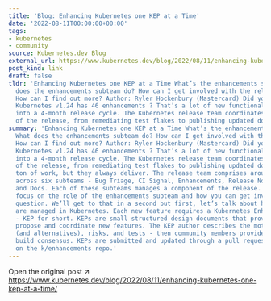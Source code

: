 ```yaml
---
title: 'Blog: Enhancing Kubernetes one KEP at a Time'
date: '2022-08-11T00:00:00+00:00'
tags:
- kubernetes
- community
source: Kubernetes.dev Blog
external_url: https://www.kubernetes.dev/blog/2022/08/11/enhancing-kubernetes-one-kep-at-a-time/
post_kind: link
draft: false
tldr: 'Enhancing Kubernetes one KEP at a Time What’s the enhancements subteam? What
  does the enhancements subteam do? How can I get involved with the release team?
  How can I find out more? Author: Ryler Hockenbury (Mastercard) Did you know that
  Kubernetes v1.24 has 46 enhancements ? That’s a lot of new functionality packed
  into a 4-month release cycle. The Kubernetes release team coordinates the logistics
  of the release, from remediating test flakes to publishing updated docs.'
summary: 'Enhancing Kubernetes one KEP at a Time What’s the enhancements subteam?
  What does the enhancements subteam do? How can I get involved with the release team?
  How can I find out more? Author: Ryler Hockenbury (Mastercard) Did you know that
  Kubernetes v1.24 has 46 enhancements ? That’s a lot of new functionality packed
  into a 4-month release cycle. The Kubernetes release team coordinates the logistics
  of the release, from remediating test flakes to publishing updated docs. It’s a
  ton of work, but they always deliver. The release team comprises around 30 people
  across six subteams - Bug Triage, CI Signal, Enhancements, Release Notes, Communications,
  and Docs. Each of these subteams manages a component of the release. This post will
  focus on the role of the enhancements subteam and how you can get involved. Great
  question. We’ll get to that in a second but first, let’s talk about how features
  are managed in Kubernetes. Each new feature requires a Kubernetes Enhancement Proposal
  - KEP for short. KEPs are small structured design documents that provide a way to
  propose and coordinate new features. The KEP author describes the motivation, design
  (and alternatives), risks, and tests - then community members provide feedback to
  build consensus. KEPs are submitted and updated through a pull request (PR) workflow
  on the k/enhancements repo.'
---
```

Open the original post ↗ https://www.kubernetes.dev/blog/2022/08/11/enhancing-kubernetes-one-kep-at-a-time/

